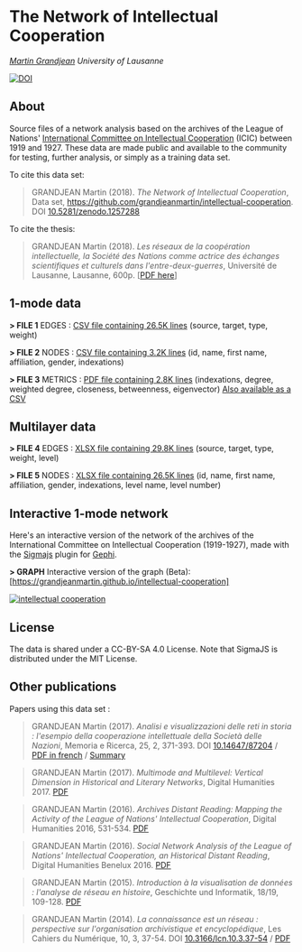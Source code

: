 # The Network of Intellectual Cooperation
*[Martin Grandjean](http://www.martingrandjean.ch) University of Lausanne* 

[![DOI](https://zenodo.org/badge/DOI/10.5281/zenodo.1257288.svg)](https://doi.org/10.5281/zenodo.1257288)

## About ##
Source files of a network analysis based on the archives of the League of Nations' [International Committee on Intellectual Cooperation](https://en.wikipedia.org/wiki/International_Committee_on_Intellectual_Cooperation) (ICIC) between 1919 and 1927. These data are made public and available to the community for testing, further analysis, or simply as a training data set.

To cite this data set: 

> GRANDJEAN Martin (2018). *The Network of Intellectual Cooperation*, Data set, https://github.com/grandjeanmartin/intellectual-cooperation. DOI [10.5281/zenodo.1257288](https://doi.org/10.5281/zenodo.1257288)

To cite the thesis:

> GRANDJEAN Martin (2018). *Les réseaux de la coopération intellectuelle, la Société des Nations comme actrice des échanges scientifiques et culturels dans l'entre-deux-guerres*, Université de Lausanne, Lausanne, 600p. [[PDF here](https://halshs.archives-ouvertes.fr/tel-01853903)]


## 1-mode data ##

**> FILE 1** EDGES : [CSV file containing 26.5K lines](https://github.com/grandjeanmartin/intellectual-cooperation/blob/master/data/IntellectualCooperation_edges.csv) (source, target, type, weight)

**> FILE 2** NODES : [CSV file containing 3.2K lines](https://github.com/grandjeanmartin/intellectual-cooperation/blob/master/data/IntellectualCooperation_nodes.csv) (id, name, first name, affiliation, gender, indexations)

**> FILE 3** METRICS : [PDF file containing 2.8K lines](https://github.com/grandjeanmartin/intellectual-cooperation/blob/master/data/IntellectualCooperation_metrics.pdf) (indexations, degree, weighted degree, closeness, betweenness, eigenvector) [Also available as a CSV](https://github.com/grandjeanmartin/intellectual-cooperation/blob/master/data/IntellectualCooperation_metrics.csv)

## Multilayer data ##

**> FILE 4** EDGES : [XLSX file containing 29.8K lines]() (source, target, type, weight, level)

**> FILE 5** NODES : [XLSX file containing 26.5K lines]() (id, name, first name, affiliation, gender, indexations, level name, level number)

## Interactive 1-mode network ##
Here's an interactive version of the network of the archives of the International Committee on Intellectual Cooperation (1919-1927), made with the [Sigmajs](http://sigmajs.org) plugin for [Gephi](http://gephi.org).

**> GRAPH** Interactive version of the graph (Beta): [https://grandjeanmartin.github.io/intellectual-cooperation]

<a href="https://grandjeanmartin.github.io/intellectual-cooperation/ "><img src="https://raw.githubusercontent.com/grandjeanmartin/intellectual-cooperation/master/images/illustration.png" alt="intellectual cooperation"></a>
  
## License ##
The data is shared under a CC-BY-SA 4.0 License. Note that SigmaJS is distributed under the MIT License.

## Other publications ##
Papers using this data set :

> GRANDJEAN Martin (2017). *Analisi e visualizzazioni delle reti in storia : l'esempio della cooperazione intellettuale della Società delle Nazioni*, Memoria e Ricerca, 25, 2, 371-393. DOI [10.14647/87204](https://www.rivisteweb.it/doi/10.14647/87204) / [PDF in french](https://halshs.archives-ouvertes.fr/halshs-01610098) / [Summary](http://www.martingrandjean.ch/complex-structures-and-international-organizations/)

> GRANDJEAN Martin (2017). *Multimode and Multilevel: Vertical Dimension in Historical and Literary Networks*, Digital Humanities 2017. [PDF](https://halshs.archives-ouvertes.fr/halshs-01525539)

> GRANDJEAN Martin (2016). *Archives Distant Reading: Mapping the Activity of the League of Nations' Intellectual Cooperation*, Digital Humanities 2016, 531-534. [PDF](https://halshs.archives-ouvertes.fr/halshs-01525565)

> GRANDJEAN Martin (2016). *Social Network Analysis of the League of Nations' Intellectual Cooperation, an Historical Distant Reading*, Digital Humanities Benelux 2016. [PDF](https://halshs.archives-ouvertes.fr/hal-01525570v1)

> GRANDJEAN Martin (2015). *Introduction à la visualisation de données : l'analyse de réseau en histoire*, Geschichte und Informatik, 18/19, 109-128. [PDF](https://halshs.archives-ouvertes.fr/halshs-01525543)

> GRANDJEAN Martin (2014). *La connaissance est un réseau : perspective sur l'organisation archivistique et encyclopédique*, Les Cahiers du Numérique, 10, 3, 37-54. DOI [10.3166/lcn.10.3.37-54](https://www.cairn.info/revue-les-cahiers-du-numerique-2014-3-p-37.htm) / [PDF](https://halshs.archives-ouvertes.fr/halshs-01525545)

